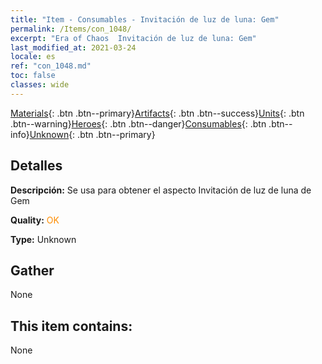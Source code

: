 ```yaml
---
title: "Item - Consumables - Invitación de luz de luna: Gem"
permalink: /Items/con_1048/
excerpt: "Era of Chaos  Invitación de luz de luna: Gem"
last_modified_at: 2021-03-24
locale: es
ref: "con_1048.md"
toc: false
classes: wide
---
```

 [Materials](/es/Items/){: .btn .btn--primary}[Artifacts](/es/Items/Artifacts/){: .btn .btn--success}[Units](/es/Items/Units/){: .btn .btn--warning}[Heroes](/es/Items/Heroes/){: .btn .btn--danger}[Consumables](/es/Items/Consumables/){: .btn .btn--info}[Unknown](/es/Items/Unknown/){: .btn .btn--primary}

## Detalles
 **Descripción:** Se usa para obtener el aspecto Invitación de luz de luna de Gem

 **Quality:** <span style="color: #FF8C00">OK</span>

 **Type:** Unknown

## Gather

  None

## This item contains:

  None

